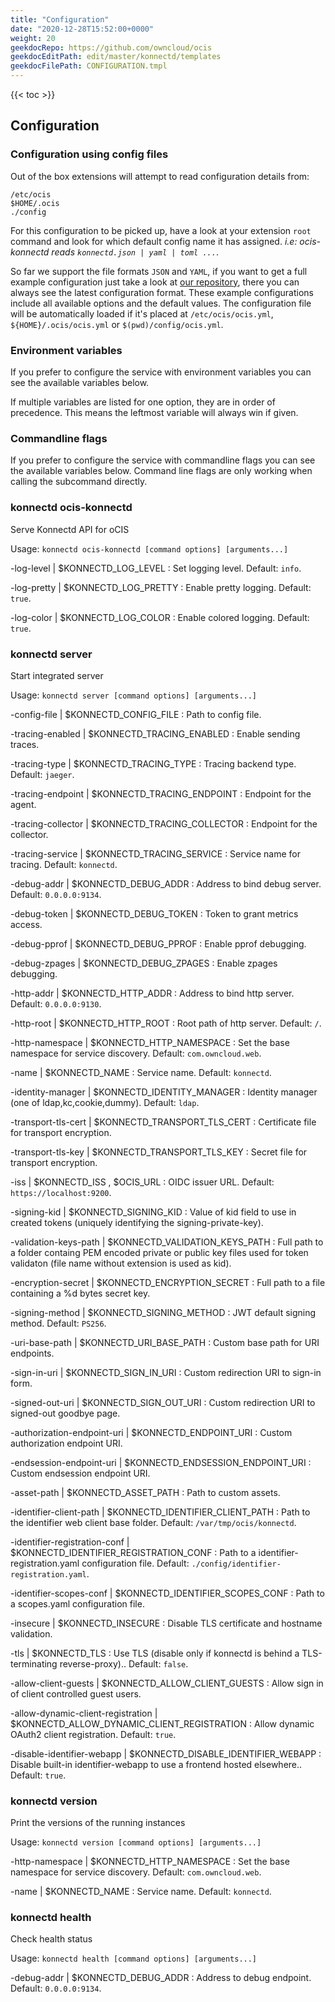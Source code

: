 ```yaml
---
title: "Configuration"
date: "2020-12-28T15:52:00+0000"
weight: 20
geekdocRepo: https://github.com/owncloud/ocis
geekdocEditPath: edit/master/konnectd/templates
geekdocFilePath: CONFIGURATION.tmpl
---
```


{{< toc >}}

## Configuration

### Configuration using config files

Out of the box extensions will attempt to read configuration details from:

```console
/etc/ocis
$HOME/.ocis
./config
```

For this configuration to be picked up, have a look at your extension `root` command and look for which default config name it has assigned. *i.e: ocis-konnectd reads `konnectd.json | yaml | toml ...`*.

So far we support the file formats `JSON` and `YAML`, if you want to get a full example configuration just take a look at [our repository](https://github.com/owncloud/ocis/tree/master/config), there you can always see the latest configuration format. These example configurations include all available options and the default values. The configuration file will be automatically loaded if it's placed at `/etc/ocis/ocis.yml`, `${HOME}/.ocis/ocis.yml` or `$(pwd)/config/ocis.yml`.

### Environment variables

If you prefer to configure the service with environment variables you can see the available variables below.

If multiple variables are listed for one option, they are in order of precedence. This means the leftmost variable will always win if given.

### Commandline flags

If you prefer to configure the service with commandline flags you can see the available variables below. Command line flags are only working when calling the subcommand directly.

### konnectd ocis-konnectd

Serve Konnectd API for oCIS

Usage: `konnectd ocis-konnectd [command options] [arguments...]`

-log-level |  $KONNECTD_LOG_LEVEL
: Set logging level. Default: `info`.

-log-pretty |  $KONNECTD_LOG_PRETTY
: Enable pretty logging. Default: `true`.

-log-color |  $KONNECTD_LOG_COLOR
: Enable colored logging. Default: `true`.

### konnectd server

Start integrated server

Usage: `konnectd server [command options] [arguments...]`

-config-file |  $KONNECTD_CONFIG_FILE
: Path to config file.

-tracing-enabled |  $KONNECTD_TRACING_ENABLED
: Enable sending traces.

-tracing-type |  $KONNECTD_TRACING_TYPE
: Tracing backend type. Default: `jaeger`.

-tracing-endpoint |  $KONNECTD_TRACING_ENDPOINT
: Endpoint for the agent.

-tracing-collector |  $KONNECTD_TRACING_COLLECTOR
: Endpoint for the collector.

-tracing-service |  $KONNECTD_TRACING_SERVICE
: Service name for tracing. Default: `konnectd`.

-debug-addr |  $KONNECTD_DEBUG_ADDR
: Address to bind debug server. Default: `0.0.0.0:9134`.

-debug-token |  $KONNECTD_DEBUG_TOKEN
: Token to grant metrics access.

-debug-pprof |  $KONNECTD_DEBUG_PPROF
: Enable pprof debugging.

-debug-zpages |  $KONNECTD_DEBUG_ZPAGES
: Enable zpages debugging.

-http-addr |  $KONNECTD_HTTP_ADDR
: Address to bind http server. Default: `0.0.0.0:9130`.

-http-root |  $KONNECTD_HTTP_ROOT
: Root path of http server. Default: `/`.

-http-namespace |  $KONNECTD_HTTP_NAMESPACE
: Set the base namespace for service discovery. Default: `com.owncloud.web`.

-name |  $KONNECTD_NAME
: Service name. Default: `konnectd`.

-identity-manager |  $KONNECTD_IDENTITY_MANAGER
: Identity manager (one of ldap,kc,cookie,dummy). Default: `ldap`.

-transport-tls-cert |  $KONNECTD_TRANSPORT_TLS_CERT
: Certificate file for transport encryption.

-transport-tls-key |  $KONNECTD_TRANSPORT_TLS_KEY
: Secret file for transport encryption.

-iss |  $KONNECTD_ISS , $OCIS_URL
: OIDC issuer URL. Default: `https://localhost:9200`.

-signing-kid |  $KONNECTD_SIGNING_KID
: Value of kid field to use in created tokens (uniquely identifying the signing-private-key).

-validation-keys-path |  $KONNECTD_VALIDATION_KEYS_PATH
: Full path to a folder containg PEM encoded private or public key files used for token validaton (file name without extension is used as kid).

-encryption-secret |  $KONNECTD_ENCRYPTION_SECRET
: Full path to a file containing a %d bytes secret key.

-signing-method |  $KONNECTD_SIGNING_METHOD
: JWT default signing method. Default: `PS256`.

-uri-base-path |  $KONNECTD_URI_BASE_PATH
: Custom base path for URI endpoints.

-sign-in-uri |  $KONNECTD_SIGN_IN_URI
: Custom redirection URI to sign-in form.

-signed-out-uri |  $KONNECTD_SIGN_OUT_URI
: Custom redirection URI to signed-out goodbye page.

-authorization-endpoint-uri |  $KONNECTD_ENDPOINT_URI
: Custom authorization endpoint URI.

-endsession-endpoint-uri |  $KONNECTD_ENDSESSION_ENDPOINT_URI
: Custom endsession endpoint URI.

-asset-path |  $KONNECTD_ASSET_PATH
: Path to custom assets.

-identifier-client-path |  $KONNECTD_IDENTIFIER_CLIENT_PATH
: Path to the identifier web client base folder. Default: `/var/tmp/ocis/konnectd`.

-identifier-registration-conf |  $KONNECTD_IDENTIFIER_REGISTRATION_CONF
: Path to a identifier-registration.yaml configuration file. Default: `./config/identifier-registration.yaml`.

-identifier-scopes-conf |  $KONNECTD_IDENTIFIER_SCOPES_CONF
: Path to a scopes.yaml configuration file.

-insecure |  $KONNECTD_INSECURE
: Disable TLS certificate and hostname validation.

-tls |  $KONNECTD_TLS
: Use TLS (disable only if konnectd is behind a TLS-terminating reverse-proxy).. Default: `false`.

-allow-client-guests |  $KONNECTD_ALLOW_CLIENT_GUESTS
: Allow sign in of client controlled guest users.

-allow-dynamic-client-registration |  $KONNECTD_ALLOW_DYNAMIC_CLIENT_REGISTRATION
: Allow dynamic OAuth2 client registration. Default: `true`.

-disable-identifier-webapp |  $KONNECTD_DISABLE_IDENTIFIER_WEBAPP
: Disable built-in identifier-webapp to use a frontend hosted elsewhere.. Default: `true`.

### konnectd version

Print the versions of the running instances

Usage: `konnectd version [command options] [arguments...]`

-http-namespace |  $KONNECTD_HTTP_NAMESPACE
: Set the base namespace for service discovery. Default: `com.owncloud.web`.

-name |  $KONNECTD_NAME
: Service name. Default: `konnectd`.

### konnectd health

Check health status

Usage: `konnectd health [command options] [arguments...]`

-debug-addr |  $KONNECTD_DEBUG_ADDR
: Address to debug endpoint. Default: `0.0.0.0:9134`.

